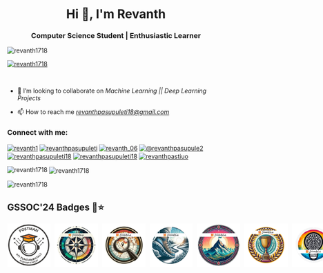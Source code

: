 <h1 align="center">Hi 👋, I'm Revanth</h1>
<h3 align="center">Computer Science Student | Enthusiastic Learner</h3>

<p align="left"> <img src="https://komarev.com/ghpvc/?username=revanth1718&label=Profile%20views&color=0e75b6&style=flat" alt="revanth1718" /> </p>

<p align="left"> <a href="https://github.com/ryo-ma/github-profile-trophy"><img src="https://github-profile-trophy.vercel.app/?username=revanth1718" alt="revanth1718" /></a> </p>

<p align="left"> <a href="https://twitter.com/" target="blank"><img src="https://img.shields.io/twitter/follow/?logo=twitter&style=for-the-badge" alt="" /></a> </p>

- 👯 I’m looking to collaborate on *Machine Learning || Deep Learning Projects*

- 📫 How to reach me *revanthpasupuleti18@gmail.com*


<h3 align="left">Connect with me:</h3>
<p align="left">
<a href="https://linkedin.com/in/revanth1" target="blank"><img align="center" src="https://raw.githubusercontent.com/rahuldkjain/github-profile-readme-generator/master/src/images/icons/Social/linked-in-alt.svg" alt="revanth1" height="30" width="40" /></a>
<a href="https://kaggle.com/revanthpasupuleti" target="blank"><img align="center" src="https://raw.githubusercontent.com/rahuldkjain/github-profile-readme-generator/master/src/images/icons/Social/kaggle.svg" alt="revanthpasupuleti" height="30" width="40" /></a>
<a href="https://www.codechef.com/users/revanth_06" target="blank"><img align="center" src="https://cdn.jsdelivr.net/npm/simple-icons@3.1.0/icons/codechef.svg" alt="revanth_06" height="30" width="40" /></a>
<a href="https://www.hackerrank.com/@revanthpasupule2" target="blank"><img align="center" src="https://raw.githubusercontent.com/rahuldkjain/github-profile-readme-generator/master/src/images/icons/Social/hackerrank.svg" alt="@revanthpasupule2" height="30" width="40" /></a>
<a href="https://codeforces.com/profile/revanthpasupuleti18" target="blank"><img align="center" src="https://raw.githubusercontent.com/rahuldkjain/github-profile-readme-generator/master/src/images/icons/Social/codeforces.svg" alt="revanthpasupuleti18" height="30" width="40" /></a>
<a href="https://www.leetcode.com/revanthpasupuleti18" target="blank"><img align="center" src="https://raw.githubusercontent.com/rahuldkjain/github-profile-readme-generator/master/src/images/icons/Social/leet-code.svg" alt="revanthpasupuleti18" height="30" width="40" /></a>
<a href="https://auth.geeksforgeeks.org/user/revanthpastiuo" target="blank"><img align="center" src="https://raw.githubusercontent.com/rahuldkjain/github-profile-readme-generator/master/src/images/icons/Social/geeks-for-geeks.svg" alt="revanthpastiuo" height="30" width="40" /></a>

<p><img align="left" src="https://github-readme-stats.vercel.app/api/top-langs?username=revanth1718&show_icons=true&locale=en&layout=compact" alt="revanth1718" /></p>

<p>&nbsp;<img align="center" src="https://github-readme-stats.vercel.app/api?username=revanth1718&show_icons=true&locale=en" alt="revanth1718" /></p>

<p><img align="center" src="https://github-readme-streak-stats.herokuapp.com/?user=revanth1718&" alt="revanth1718" /></p>

## GSSOC'24 Badges 💎⭐
<div style='display:flex; align-items:center; gap: 10px;' align='center'>
<img src="https://raw.githubusercontent.com/girlscript/gssoc-website-new/main/public/badges/postman.png" width="100px" height="100px" />
  <img src="https://github.com/girlscript/gssoc-website-new/blob/main/public/badges/1.png" width="100px" height="100px" />
  <img src="https://github.com/girlscript/gssoc-website-new/blob/main/public/badges/2.png" width="100px" height="100px" />
  <img src="https://github.com/girlscript/gssoc-website-new/blob/main/public/badges/3.png" width="100px" height="100px" />
  <img src="https://github.com/girlscript/gssoc-website-new/blob/main/public/badges/4.png" width="100px" height="100px" />
  <img src="https://github.com/girlscript/gssoc-website-new/blob/main/public/badges/5.png" width="100px" height="100px" />
  <img src="https://github.com/girlscript/gssoc-website-new/blob/main/public/badges/6.png" width="100px" height="100px" />
</div>
